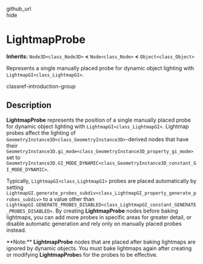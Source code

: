 github\_url  
hide

# LightmapProbe

**Inherits:** `Node3D<class_Node3D>` **&lt;** `Node<class_Node>`
**&lt;** `Object<class_Object>`

Represents a single manually placed probe for dynamic object lighting
with `LightmapGI<class_LightmapGI>`.

classref-introduction-group

## Description

**LightmapProbe** represents the position of a single manually placed
probe for dynamic object lighting with `LightmapGI<class_LightmapGI>`.
Lightmap probes affect the lighting of
`GeometryInstance3D<class_GeometryInstance3D>`-derived nodes that have
their
`GeometryInstance3D.gi_mode<class_GeometryInstance3D_property_gi_mode>`
set to
`GeometryInstance3D.GI_MODE_DYNAMIC<class_GeometryInstance3D_constant_GI_MODE_DYNAMIC>`.

Typically, `LightmapGI<class_LightmapGI>` probes are placed
automatically by setting
`LightmapGI.generate_probes_subdiv<class_LightmapGI_property_generate_probes_subdiv>`
to a value other than
`LightmapGI.GENERATE_PROBES_DISABLED<class_LightmapGI_constant_GENERATE_PROBES_DISABLED>`.
By creating **LightmapProbe** nodes before baking lightmaps, you can add
more probes in specific areas for greater detail, or disable automatic
generation and rely only on manually placed probes instead.

\*\*Note:\*\* **LightmapProbe** nodes that are placed after baking
lightmaps are ignored by dynamic objects. You must bake lightmaps again
after creating or modifying **LightmapProbe**s for the probes to be
effective.
